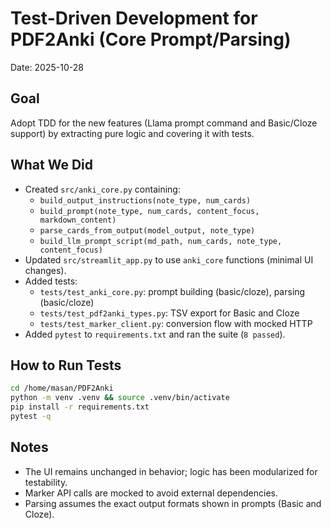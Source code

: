 # Test-Driven Development for PDF2Anki (Core Prompt/Parsing)

Date: 2025-10-28

## Goal

Adopt TDD for the new features (Llama prompt command and Basic/Cloze support) by extracting pure logic and covering it with tests.

## What We Did

- Created `src/anki_core.py` containing:
  - `build_output_instructions(note_type, num_cards)`
  - `build_prompt(note_type, num_cards, content_focus, markdown_content)`
  - `parse_cards_from_output(model_output, note_type)`
  - `build_llm_prompt_script(md_path, num_cards, note_type, content_focus)`
- Updated `src/streamlit_app.py` to use `anki_core` functions (minimal UI changes).
- Added tests:
  - `tests/test_anki_core.py`: prompt building (basic/cloze), parsing (basic/cloze)
  - `tests/test_pdf2anki_types.py`: TSV export for Basic and Cloze
  - `tests/test_marker_client.py`: conversion flow with mocked HTTP
- Added `pytest` to `requirements.txt` and ran the suite (`8 passed`).

## How to Run Tests

```bash
cd /home/masan/PDF2Anki
python -m venv .venv && source .venv/bin/activate
pip install -r requirements.txt
pytest -q
```

## Notes

- The UI remains unchanged in behavior; logic has been modularized for testability.
- Marker API calls are mocked to avoid external dependencies.
- Parsing assumes the exact output formats shown in prompts (Basic and Cloze).
